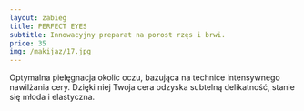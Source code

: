 ```yaml
---
layout: zabieg
title: PERFECT EYES
subtitle: Innowacyjny preparat na porost rzęs i brwi.
price: 35
img: /makijaz/17.jpg
---
```

Optymalna pielęgnacja okolic oczu, bazująca na technice intensywnego nawilżania cery. Dzięki niej Twoja cera odzyska subtelną delikatność, stanie się młoda i elastyczna.